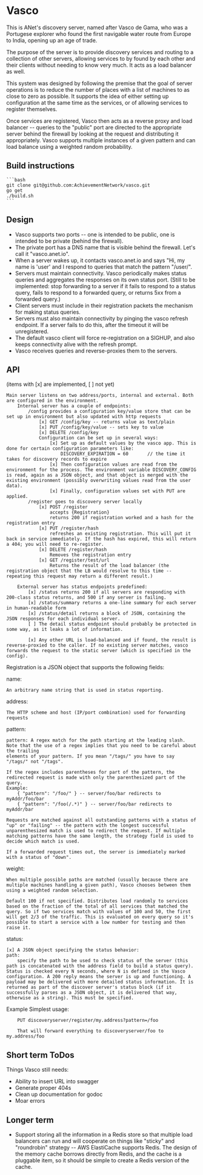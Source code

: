 # Vasco

This is ANet's discovery server, named after Vasco de Gama, who was a Portugese explorer who found the first navigable water route from Europe to India, opening up an age of trade.

The purpose of the server is to provide discovery services and routing to a collection of other servers, allowing services to by found by each other and their clients without needing to know very much. It acts as a load balancer as well.

This system was designed by following the premise that the goal of server operations is to reduce the number of places with a list of machines to as close to zero as possible. It supports the idea of either setting up configuration at the same time as the services, or of allowing services to register themselves.

Once services are registered, Vasco then acts as a reverse proxy and load balancer -- queries to the "public" port are directed to the appropriate server behind the firewall by looking at the request and distributing it appropriately. Vasco supports multiple instances of a given pattern and can load balance using a weighted random probability.

## Build instructions

    ```bash
    git clone git@github.com:AchievementNetwork/vasco.git
    go get
    ./build.sh
    ```

## Design

* Vasco supports two ports -- one is intended to be public, one is intended to be private (behind the firewall).
* The private port has a DNS name that is visible behind the firewall. Let's call it "vasco.anet.io".
* When a server wakes up, it contacts vasco.anet.io and says "Hi, my name is 'user' and I respond to queries that match the pattern "/user/".
* Servers must maintain connectivity. Vasco periodically makes status queries and aggregates the responses on its own status port. (Still to be implemented: stop forwarding to a server if it fails to respond to a status query, fails to respond to a forwarded query, or returns 5xx from a forwarded query.)
* Client servers must include in their registration packets the mechanism for making status queries.
* Servers must also maintain connectivity by pinging the vasco refresh endpoint. If a server fails to do this, after the timeout it will be unregistered.
* The default vasco client will force re-registration on a SIGHUP, and also keeps connectivity alive with the refresh prompt.
* Vasco receives queries and reverse-proxies them to the servers.

## API

(items with [x] are implemented, [ ] not yet)

    Main server listens on two address/ports, internal and external. Both are configured in the environment.
        Internal server has a couple of endpoints:
            /config provides a configuration key/value store that can be set up in environment but also updated with http requests
                [x] GET /config/key -- returns value as text/plain
                [x] PUT /config/key/value -- sets key to value
                [x] DELETE /config/key
                Configuration can be set up in several ways:
                    [x] Set up as default values by the vasco app. This is done for certain configuration parameters like:
                        DISCOVERY_EXPIRATION = 60       // the time it takes for discovery records to expire
                    [x] Then configuration values are read from the environment for the process. The environment variable DISCOVERY_CONFIG is read, again as a JSON object, and that object is merged with the existing environment (possibly overwriting values read from the user data).
                    [x] Finally, configuration values set with PUT are applied.
            /register goes to discovery server locally
                [x] POST /register
                    accepts {Registration}
                    returns 200 if registration worked and a hash for the registration entry
                [x] PUT /register/hash
                    refreshes an existing registration. This will put it back in service immediately. If the hash has expired, this will return a 404; you will need to re-register.
                [x] DELETE /register/hash
                    Removes the registration entry
                [x] GET /register/test/url
                    Returns the result of the load balancer (the registration object that the LB would resolve to this time -- repeating this request may return a different result.)

        External server has status endpoints predefined:
            [x] /status returns 200 if all servers are responding with 200-class status returns, and 500 if any server is failing.
            [x] /status/summary returns a one-line summary for each server in human-readable form
            [x] /status/detail returns a block of JSON, containing the JSON responses for each individual server.
            [ ] The detail status endpoint should probably be protected in some way, as it leaks a lot of information.

            [x] Any other URL is load-balanced and if found, the result is reverse-proxied to the caller. If no existing server matches, vasco forwards the request to the static server (which is specified in the config).


Registration is a JSON object that supports the following fields:

name:

    An arbitrary name string that is used in status reporting.

address:

    The HTTP scheme and host (IP/port combination) used for forwarding requests

pattern:

    pattern: A regex match for the path starting at the leading slash.
    Note that the use of a regex implies that you need to be careful about the trailing
    elements of your pattern. If you mean "/tags/" you have to say "/tags/" not "/tags".

    If the regex includes parentheses for part of the pattern, the redirected request is made with only the parenthesized part of the query.
    Example:
        { "pattern": "/foo/" } -- server/foo/bar redirects to myAddr/foo/bar
        { "pattern": "/foo(/.*)" } -- server/foo/bar redirects to myAddr/bar

    Requests are matched against all outstanding patterns with a status of "up" or "failing" -- the pattern with the longest successful unparenthesized match is used to redirect the request. If multiple matching patterns have the same length, the strategy field is used to decide which match is used.

    If a forwarded request times out, the server is immediately marked with a status of "down".

weight:

    When multiple possible paths are matched (usually because there are multiple machines handling a given path), Vasco chooses between them using a weighted random selection.

    Default 100 if not specified. Distributes load randomly to services based on the fraction of the total of all services that matched the query. So if two services match with values of 100 and 50, the first will get 2/3 of the traffic. This is evaluated on every query so it's possible to start a service with a low number for testing and then raise it.


status:

    [x] A JSON object specifying the status behavior:
    path:
        specify the path to be used to check status of the server (this path is concatenated with the address field to build a status query). Status is checked every N seconds, where N is defined in the Vasco configuration. A 200 reply means the server is up and functioning. A payload may be delivered with more detailed status information. It is returned as part of the discover server's status block (if it successfully parses as a JSON object, it is delivered that way, otherwise as a string). This must be specified.


Example
    Simplest usage:

        PUT discoveryserver/register/my.address?pattern=/foo

        That will forward everything to discoveryserver/foo to my.address/foo



## Short term ToDos
Things Vasco still needs:

* Ability to insert URL into swagger
* Generate proper 404s
* Clean up documentation for godoc
* Moar errors

## Longer term

* Support storing all the information in a Redis store so that multiple load balancers can run and will cooperate on things like "sticky" and "roundrobin" strategy -- AWS ElastiCache supports Redis. The design of the memory cache borrows directly from Redis, and the cache is a pluggable item, so it should be simple to create a Redis version of the cache.

